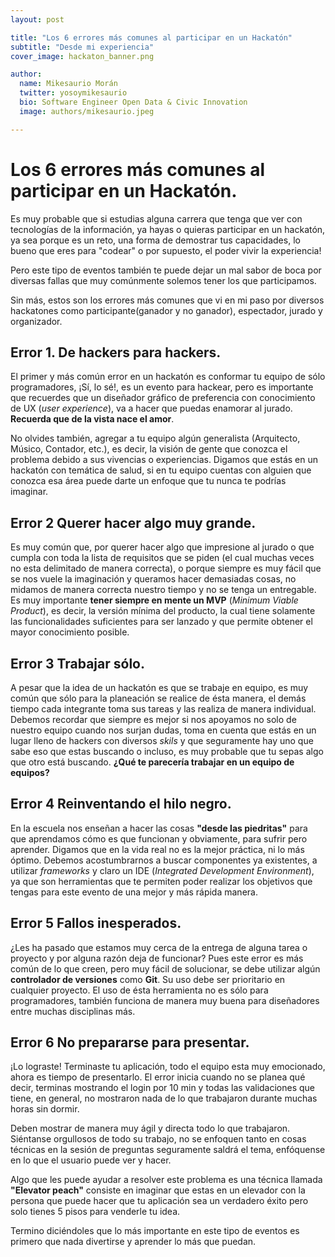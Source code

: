 ```yaml
---
layout: post

title: "Los 6 errores más comunes al participar en un Hackatón"
subtitle: "Desde mi experiencia"
cover_image: hackaton_banner.png

author:
  name: Mikesaurio Morán
  twitter: yosoymikesaurio
  bio: Software Engineer Open Data & Civic Innovation
  image: authors/mikesaurio.jpeg

---
```


# Los 6 errores más comunes al participar en un Hackatón.Es muy probable que si estudias alguna carrera que tenga que ver con tecnologías de la información, ya hayas o quieras participar en un hackatón, ya sea porque es un reto, una forma de demostrar tus capacidades, lo bueno que eres para "codear" o por supuesto, el poder vivir la experiencia!
Pero este tipo de eventos también te puede dejar un mal sabor de boca por diversas fallas que muy comúnmente solemos tener los que participamos.
 Sin más, estos son los errores más comunes que vi en mi paso por diversos hackatones como participante(ganador y no ganador), espectador, jurado y organizador.##  Error 1. De hackers para hackers.El primer y más común error en un hackatón es conformar tu equipo de sólo programadores, ¡Sí, lo sé!, es un evento para hackear, pero es importante que recuerdes que un diseñador gráfico de preferencia con conocimiento de UX (*user experience*), va a hacer que puedas enamorar al jurado. **Recuerda que de la vista nace el amor**.No olvides también, agregar a tu equipo algún generalista (Arquitecto, Músico, Contador, etc.), es decir, la visión de gente que conozca el problema debido a sus vivencias o experiencias. Digamos que estás en un hackatón con temática de salud, si en tu equipo cuentas con alguien que conozca esa área puede darte un enfoque que tu nunca te podrías imaginar. ##  Error 2 Querer hacer algo muy grande.Es muy común que, por querer hacer algo que impresione al jurado o que cumpla con toda la lista de requisitos que se piden (el cual muchas veces no esta delimitado de manera correcta), o porque siempre es muy fácil que se nos vuele la imaginación y queramos hacer demasiadas cosas, no midamos de manera correcta nuestro tiempo y no se tenga un entregable. Es muy importante **tener siempre en mente un MVP** (*Minimum Viable Product*), es decir, la versión mínima del producto, la cual tiene solamente las funcionalidades suficientes para ser lanzado y que permite obtener el mayor conocimiento posible.## Error 3 Trabajar sólo.A pesar que la idea de un hackatón es que se trabaje en  equipo, es muy común que sólo para la planeación se realice de ésta manera, el demás tiempo cada integrante toma sus tareas y las realiza de manera individual. Debemos recordar que siempre es mejor si nos apoyamos no solo de nuestro equipo cuando nos surjan dudas, toma en cuenta que estás en un lugar lleno de hackers con diversos *skils* y que seguramente hay uno que sabe eso que estas buscando o incluso, es muy probable que tu sepas algo que otro está buscando. **¿Qué te parecería trabajar en un equipo de equipos?**## Error 4 Reinventando el hilo negro.En la escuela nos enseñan a hacer las cosas **"desde las piedritas"** para que aprendamos cómo es que funcionan y obviamente, para sufrir pero aprender. Digamos que en la vida real no es la mejor práctica, ni lo más óptimo. Debemos acostumbrarnos a buscar componentes ya existentes, a utilizar *frameworks* y claro un IDE (*Integrated Development Environment*), ya que son herramientas que te permiten poder realizar los objetivos que tengas para este evento de una mejor y más rápida manera.## Error 5 Fallos inesperados.¿Les ha pasado que estamos muy cerca de la entrega de alguna tarea o proyecto y por alguna razón deja de funcionar? Pues este error es más común de lo que creen, pero muy fácil de solucionar, se debe utilizar algún **controlador de versiones** como **Git**. Su uso debe ser prioritario en cualquier proyecto. El uso de ésta herramienta no es sólo para programadores, también funciona de manera muy buena para diseñadores entre muchas disciplinas más.## Error 6 No prepararse para presentar. ¡Lo lograste! Terminaste tu aplicación, todo el equipo esta muy emocionado, ahora es tiempo de presentarlo. El error inicia cuando no se planea qué decir, terminas mostrando el login por 10 min y todas las validaciones que tiene, en general, no mostraron nada de lo que trabajaron durante muchas horas sin dormir. Deben mostrar de manera muy ágil y directa todo lo que trabajaron. Siéntanse orgullosos de todo su trabajo, no se enfoquen tanto en cosas técnicas en la sesión de preguntas seguramente saldrá el tema, enfóquense en lo que el usuario puede ver y hacer.Algo que les puede ayudar a resolver este problema es una técnica llamada **"Elevator peach"** consiste en imaginar que estas en un elevador con la persona que puede hacer que tu aplicación sea un verdadero éxito pero solo tienes 5 pisos para venderle tu idea.Termino diciéndoles que lo más importante en este tipo de eventos es primero que nada divertirse y aprender lo más que puedan.



